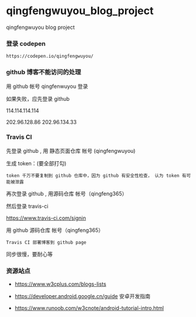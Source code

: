 # qingfengwuyou_blog_project
qingfengwuyou blog project

### 登录 codepen 

`https://codepen.io/qingfengwuyou/`



### github 博客不能访问的处理

用 github 帐号 qingfenwuyou 登录

如果失败，应先登录 github 


114.114.114.114

202.96.128.86
202.96.134.33


### Travis CI

先登录 github , 用 静态页面仓库 帐号 (qingfengwuyou)

生成 token：(要全部打勾)

`token 千万不要复制到 github 仓库中，因为 github 有安全性检查， 认为 token 有可能被泄露`

再次登录 github , 用源码仓库 帐号（qingfeng365）

然后登录 travis-ci

https://www.travis-ci.com/signin

用  github 源码仓库 帐号（qingfeng365）

`Travis CI 部署博客到 github page`

同步很慢，要耐心等


### 资源站点

- https://www.w3cplus.com/blogs-lists


- https://developer.android.google.cn/guide  安卓开发指南

- https://www.runoob.com/w3cnote/android-tutorial-intro.html